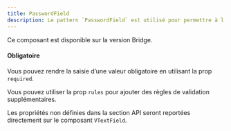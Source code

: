 ```yaml
---
title: PasswordField
description: Le pattern `PasswordField` est utilisé pour permettre à l’utilisateur de saisir un mot de passe.
---
```


<doc-alert-bridge class="mb-8">

Ce composant est disponible sur la version Bridge.

</doc-alert-bridge>

<doc-tabs>

<doc-tab-item label="Utilisation">

<doc-usage name="password-field"></doc-usage>

#### Obligatoire

Vous pouvez rendre la saisie d’une valeur obligatoire en utilisant la prop `required`.

<doc-example file="password-field/required"></doc-example>

<doc-alert type="info">

Vous pouvez utiliser la prop `rules` pour ajouter des règles de validation supplémentaires.

</doc-alert>

</doc-tab-item>

<doc-tab-item label="API">

<doc-alert type="info">

Les propriétés non définies dans la section API seront reportées directement sur le composant `VTextField`.

</doc-alert>

<doc-api name="password-field"></doc-api>
</doc-tab-item>

</doc-tabs>
